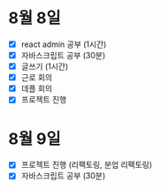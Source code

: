 # 8월 8일

-  [x] react admin 공부 (1시간)
-  [x] 자바스크립트 공부 (30분)
-  [x] 글쓰기 (1시간)
-  [x] 근로 회의
-  [x] 데플 회의
-  [x] 프로젝트 진행

# 8월 9일

- [x] 프로젝트 진행 (리팩토링, 분업 리팩토링)
- [x] 자바스크립트 공부 (30분)
